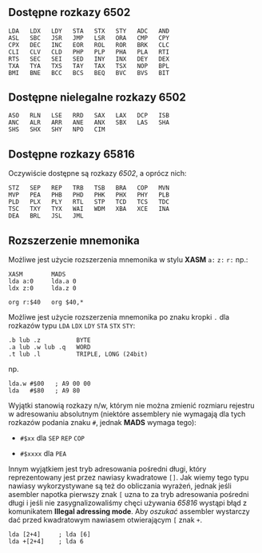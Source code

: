 #

## Dostępne rozkazy 6502

```none
LDA   LDX   LDY   STA   STX   STY   ADC   AND
ASL   SBC   JSR   JMP   LSR   ORA   CMP   CPY
CPX   DEC   INC   EOR   ROL   ROR   BRK   CLC
CLI   CLV   CLD   PHP   PLP   PHA   PLA   RTI
RTS   SEC   SEI   SED   INY   INX   DEY   DEX
TXA   TYA   TXS   TAY   TAX   TSX   NOP   BPL
BMI   BNE   BCC   BCS   BEQ   BVC   BVS   BIT
```

## Dostępne nielegalne rozkazy 6502

```none
ASO   RLN   LSE   RRD   SAX   LAX   DCP   ISB
ANC   ALR   ARR   ANE   ANX   SBX   LAS   SHA
SHS   SHX   SHY   NPO   CIM
```

## Dostępne rozkazy 65816

Oczywiście dostępne są rozkazy *6502*, a oprócz nich:

```none
STZ   SEP   REP   TRB   TSB   BRA   COP   MVN
MVP   PEA   PHB   PHD   PHK   PHX   PHY   PLB
PLD   PLX   PLY   RTL   STP   TCD   TCS   TDC
TSC   TXY   TYX   WAI   WDM   XBA   XCE   INA
DEA   BRL   JSL   JML
```

## Rozszerzenie mnemonika

Możliwe jest użycie rozszerzenia mnemonika w stylu **XASM** `a:` `z:` `r:` np.:

```
XASM        MADS
lda a:0     lda.a 0
ldx z:0     lda.z 0

org r:$40   org $40,*
```

Możliwe jest użycie rozszerzenia mnemonika po znaku kropki `.` dla rozkazów typu `LDA` `LDX` `LDY` `STA` `STX` `STY`:

```
.b lub .z          BYTE
.a lub .w lub .q   WORD
.t lub .l          TRIPLE, LONG (24bit)
```

np.

```
lda.w #$00   ; A9 00 00
lda   #$80   ; A9 80
```

Wyjątki stanowią rozkazy n/w, którym nie można zmienić rozmiaru rejestru w adresowaniu absolutnym (niektóre assemblery nie wymagają dla tych rozkazów podania znaku `#`, jednak **MADS** wymaga tego):

* `#$xx` dla `SEP` `REP` `COP`

* `#$xxxx` dla `PEA`

Innym wyjątkiem jest tryb adresowania pośredni długi, który reprezentowany jest przez nawiasy kwadratowe `[]`. Jak wiemy tego typu nawiasy wykorzystywane są też do obliczania wyrażeń, jednak jeśli asembler napotka pierwszy znak `[` uzna to za tryb adresowania pośredni długi i jeśli nie zasygnalizowaliśmy chęci używania *65816* wystąpi błąd z komunikatem **Illegal adressing mode**. Aby *oszukać* assembler wystarczy dać przed kwadratowym nawiasem otwierającym `[` znak `+`.

```
lda [2+4]     ; lda [6]
lda +[2+4]    ; lda 6
```
